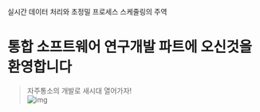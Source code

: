 실시간 데이터 처리와 초정밀 프로세스 스케줄링의 주역 
# 통합 소프트웨어 연구개발 파트에 오신것을 환영합니다
> 자주통소의 개발로 새시대 열어가자!   
![img](https://trello-attachments.s3.amazonaws.com/5e6776129d155f154d685a84/5e8c783ef68d2f0b44bcc1b7/c8226445b94ac2b7ed775239ef99755b/IMG_1284.JPG)

